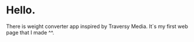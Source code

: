 # Hello.
There is weight converter app inspired by Traversy Media.
It`s my first web page that I made ^^.
